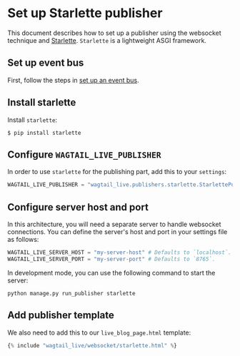 # Set up Starlette publisher

This document describes how to set up a publisher using the websocket technique and [Starlette](https://github.com/encode/starlette). `Starlette` is a lightweight ASGI framework.


## Set up event bus

First, follow the steps in [set up an event bus](setup_event_bus.md). 


## Install starlette
Install `starlette`:

```console
$ pip install starlette
```

## Configure `WAGTAIL_LIVE_PUBLISHER`

In order to use `starlette` for the publishing part, add this to your `settings`:

```python
WAGTAIL_LIVE_PUBLISHER = "wagtail_live.publishers.starlette.StarlettePublisher"
```

## Configure server host and port

In this architecture, you will need a separate server to handle websocket connections.
You can define the server's host and port in your settings file as follows:

```python
WAGTAIL_LIVE_SERVER_HOST = "my-server-host" # Defaults to `localhost`.
WAGTAIL_LIVE_SERVER_PORT = "my-server-port" # Defaults to `8765`.
```

In development mode, you can use the following command to start the server:
```console
python manage.py run_publisher starlette
```

## Add publisher template

We also need to add this to our `live_blog_page.html` template:
```python
{% include "wagtail_live/websocket/starlette.html" %}
```
